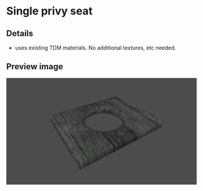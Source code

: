 # Single privy seat

## Details
- uses existing TDM materials.  No additional textures, etc needed.

## Preview image
![alt text](privy_seat_single_ex.jpg "seat")